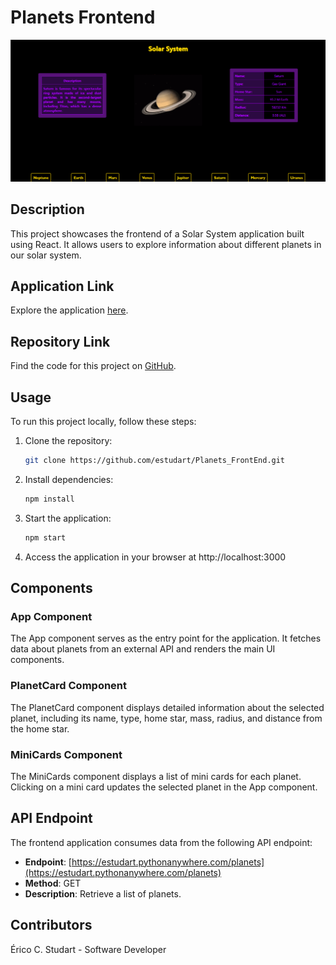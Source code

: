 # Planets Frontend

![Solar System](https://github.com/estudart/Planets_FrontEnd/blob/main/solar_system.png)

## Description
This project showcases the frontend of a Solar System application built using React. It allows users to explore information about different planets in our solar system.

## Application Link
Explore the application [here](https://estudart.github.io/Planets_FrontEnd/).

## Repository Link
Find the code for this project on [GitHub](https://github.com/estudart/Planets_FrontEnd).

## Usage
To run this project locally, follow these steps:
1. Clone the repository:
   ```bash
   git clone https://github.com/estudart/Planets_FrontEnd.git
2. Install dependencies:
   ```bash
   npm install
3. Start the application:
   ```bash
   npm start
3. Access the application in your browser at http://localhost:3000

## Components

### App Component
The App component serves as the entry point for the application. It fetches data about planets from an external API and renders the main UI components.

### PlanetCard Component
The PlanetCard component displays detailed information about the selected planet, including its name, type, home star, mass, radius, and distance from the home star.

### MiniCards Component
The MiniCards component displays a list of mini cards for each planet. Clicking on a mini card updates the selected planet in the App component.

## API Endpoint
The frontend application consumes data from the following API endpoint:

- **Endpoint**: [https://estudart.pythonanywhere.com/planets](https://estudart.pythonanywhere.com/planets)
- **Method**: GET
- **Description**: Retrieve a list of planets.

## Contributors
Érico C. Studart - Software Developer
